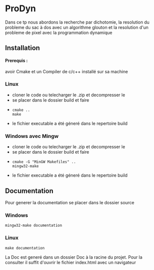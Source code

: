 # ProDyn
Dans ce tp nous abordons la recherche par dichotomie, la resolution du probleme du sac à dos
avec un algorithme glouton et la resolution d'un probleme de pixel avec la programmation 
dynamique

## Installation
#### Prerequis : 
avoir Cmake et un Compiler de c/c++ installé sur
sa machine
### Linux
* cloner le code ou telecharger le .zip et decompresser le 
* se placer dans le dossier build et faire
* ```shell
  cmake ..
  make 
  ```
* le fichier executable a été géneré dans le repertoire build
### Windows avec Mingw
* cloner le code ou telecharger le .zip et decompresser le
* se placer dans le dossier build et faire
* ```shell
  cmake -G "MinGW Makefiles" ..
  mingw32-make
  ```
* le fichier executable a été géneré dans le repertoire build

## Documentation
Pour generer la documentation se placer dans le dossier source
### Windows
```shell
mingw32-make documentation
```
### Linux 
```shell
make documentation
```
La Doc est generé dans un dossier Doc à la racine du projet. Pour la 
consulter il suffit d'ouvrir le fichier index.html avec un navigateur
